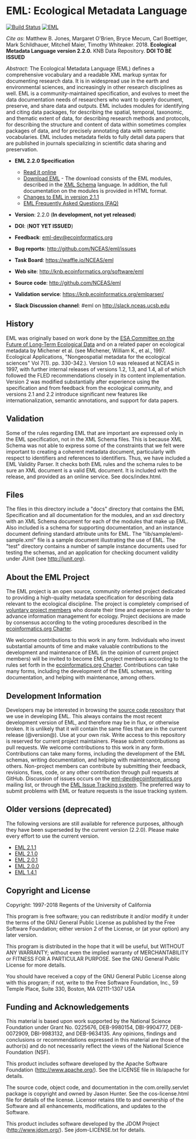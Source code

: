 # EML: Ecological Metadata Language

[![Build Status](https://travis-ci.org/NCEAS/eml.svg?branch=BRANCH_EML_2_2)](https://travis-ci.org/NCEAS/eml)
[![EML](https://img.shields.io/badge/eml-2.2.0-blue.svg?style=plastic)](http://github.com/NCEAS/eml)

*Cite as*:
Matthew B. Jones,  Margaret O'Brien, Bryce Mecum, Carl Boettiger, Mark Schildhauer, Mitchell Maier, Timothy Whiteaker. 2018. **Ecological Metadata Language version 2.2.0.** KNB Data Repository. **DOI TO BE ISSUED**

*Abstract:*
The Ecological Metadata Language (EML) defines a comprehensive vocabulary and a readable XML markup syntax for documenting research data.  It is in widespread use in the earth and environmental sciences, and increasingly in other research disciplines as well.  EML is a community-maintained specification, and evolves to meet the data documentation needs of researchers who want to openly document, preserve, and share data and outputs.  EML includes modules for identifying and citing data packages, for describing the spatial, temporal, taxonomic, and thematic extent of data, for describing research methods and protocols, for describing the structure and content of data within sometimes complex packages of data, and for precisely annotating data with semantic vocabularies. EML includes metadata fields to fully detail data papers that are published in journals specializing in scientific data sharing and preservation.

- **EML 2.2.0 Specification**
    - [Read it online](docs/)
    - [Download EML](https://knb.ecoinformatics.org/software/dist) - The download consists of the
      EML modules, described in the [XML Schema](http://www.w3.org/XML/Schema) language.
      In addition, the full documentation on the modules is provided in HTML format.
    - [Changes to EML in version 2.1.1](docs/eml-211info.md)
    - [EML Frequently Asked Questions (FAQ)](docs/eml-faq.md)

- **Version**: 2.2.0 (**In development, not yet released**)
- **DOI**: (**NOT YET ISSUED**)
- **Feedback**: [eml-dev@ecoinformatics.org](mailto:eml-dev@ecoinformatics.org)
- **Bug reports**: http://github.com/NCEAS/eml/issues
- **Task Board**: https://waffle.io/NCEAS/eml
- **Web site**: http://knb.ecoinformatics.org/software/eml
- **Source code**: http://github.com/NCEAS/eml
- **Validation service**: https://knb.ecoinformatics.org/emlparser/
- **Slack Discussion channel**: #eml on http://slack.nceas.ucsb.edu

## History

EML was originally based on work done by the [ESA Committee on the Future of Long-Term Ecological Data](https://web.archive.org/web/20040213204322/http://esa.sdsc.edu/FLED/FLED.html) and on a related paper on ecological metadata by Michener et al. (see Michener, William K., et al., 1997. Ecological Applications, "Nongeospatial metadata for the ecological sciences" Vol 7(1). pp. 330-342.).  Version 1.0 was released at NCEAS in 1997, with further internal releases of versions 1.2, 1.3, and 1.4, all of which followed the FLED recommendations closely in its content implementation. Version 2 was modified substantially after experience using the specification and from feedback from the ecological community, and versions 2.1 and 2.2 introduce significant new features like internationalization, semantic annotations, and support for data papers.

## Validation
Some of the rules regarding EML that are important are expressed only in the EML specification, not in the XML Schema files.  This is because XML Schema was not able to express some of the constraints that we felt were important to creating a coherent metadata document, particularly with respect to identifiers and references to identifiers.  Thus, we have included a EML Validity Parser.  It checks both EML rules and the schema rules to be sure an XML document is a valid EML document.  It is included with the release, and provided as an online service. See docs/index.html.

## Files

The files in this directory include a "docs" directory that contains the EML Specification and all documentation for the modules, and an xsd directory with an XML Schema document for each of the modules that make up EML.  Also included is a schema for supporting documentation, and an instance document defining standard attribute units for EML. The "lib/sample/eml-sample.xml" file is a sample document illustrating the use of EML. The "test" directory contains a number of sample instance documents used for testing the schemas, and an application for checking document validity under JUnit (see http://junit.org).

## About the EML Project

The EML project is an open source, community oriented project dedicated to providing a high-quality metadata specification for describing data relevant to the ecological discipline. The project is completely comprised of [voluntary project members](docs/contributors.md) who donate their time and experience in order to advance information management for ecology. Project decisions are made by consensus according to the voting procedures described in the [ecoinformatics.org Charter](http://www.ecoinformatics.org/charter.html).

We welcome contributions to this work in any form. Individuals who invest substantial amounts of time and make valuable contributions to the development and maintenance of EML (in the opinion of current project members) will be invited to become EML project members according to the rules set forth in the [ecoinformatics.org Charter](http://www.ecoinformatics.org/charter.html). Contributions can take many forms, including the development of the EML schemas, writing documentation, and helping with maintenance, among others.

## Development Information

Developers may be interested in browsing the [source code repository](https://github.com/NCEAS/eml/) that we use in developing EML. This always contains the most recent development version of EML, and therefore may be in flux, or otherwise broken. It is unlikely that it will contain the same files that are in the current release (@version@). Use at your own risk. Write access to this repository is reserved for current project maintainers. Please submit contributions as pull requests. We welcome contributions to this work in any form.  Contributions can take many forms, including the development of the EML schemas, writing documentation, and helping with maintenance, among others. Non-project members can contribute by submitting their feedback, revisions, fixes, code, or any other contribution through pull requests at GitHub. Discussion of issues occurs on the [eml-dev@ecoinformatics.org](https://groups.google.com/a/ecoinformatics.org/forum/#!forum/ecoinfoeml-dev) mailing list, or through the [EML Issue Tracking system](http://github.com/NCEAS/eml/issues). The preferred way to submit problems with EML or feature requests is the issue tracking system.

## Older versions (deprecated)

The following versions are still available for reference purposes, although they have been superseded by the current version (2.2.0).  Please make every effort to use the current version.

- [EML 2.1.1](http://knb.ecoinformatics.org/software/dist/eml-2.1.1.tar.gz)
- [EML 2.1.0](http://knb.ecoinformatics.org/software/dist/eml-2.1.0.tar.gz)
- [EML 2.0.1](http://knb.ecoinformatics.org/software/dist/eml-2.0.1.tar.gz)
- [EML 2.0.0](http://knb.ecoinformatics.org/software/dist/eml-2.0.0.tar.gz)
- [EML 1.4.1](http://knb.ecoinformatics.org/software/dist/eml-1.4.1.tar.gz)

## Copyright and License
Copyright: 1997-2018 Regents of the University of California

This program is free software; you can redistribute it and/or modify
it under the terms of the GNU General Public License as published by
the Free Software Foundation; either version 2 of the License, or
(at your option) any later version.

This program is distributed in the hope that it will be useful,
but WITHOUT ANY WARRANTY; without even the implied warranty of
MERCHANTABILITY or FITNESS FOR A PARTICULAR PURPOSE.  See the
GNU General Public License for more details.

You should have received a copy of the GNU General Public License
along with this program; if not, write to the Free Software
Foundation, Inc., 59 Temple Place, Suite 330, Boston, MA  02111-1307  USA


## Funding and Acknowledgements

This material is based upon work supported by the National Science Foundation
under Grant No. 0225676, DEB-9980154, DBI-9904777, DEB-0072909, DBI-9983132,
and DEB-9634135.  Any opinions, findings and conclusions or recommendations
expressed in this material are those of the author(s) and do not necessarily
reflect the views of the National Science Foundation (NSF).

This product includes software developed by the Apache Software
Foundation (http://www.apache.org/). See the LICENSE file in lib/apache
for details.

The source code, object code, and documentation in the com.oreilly.servlet
package is copyright and owned by Jason Hunter. See the cos-license.html file
for details of the license.  Licensor retains title to and ownership of the
Software and all enhancements, modifications, and updates to the Software.

This product includes software developed by the JDOM Project
(http://www.jdom.org/). See jdom-LICENSE.txt for details.
